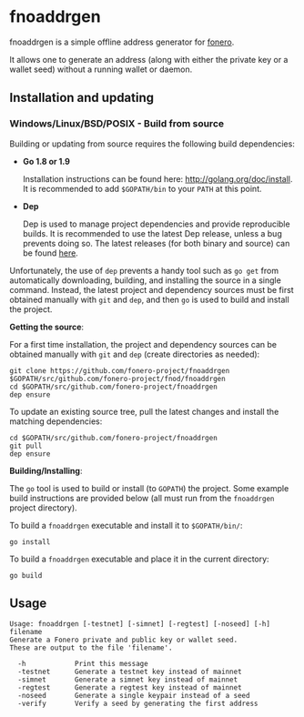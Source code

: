 fnoaddrgen
====

fnoaddrgen is a simple offline address generator for [fonero](https://fonero.org/).

It allows one to generate an address (along with either the private
key or a wallet seed) without a running wallet or daemon.

## Installation and updating

### Windows/Linux/BSD/POSIX - Build from source

Building or updating from source requires the following build dependencies:

- **Go 1.8 or 1.9**

  Installation instructions can be found here: http://golang.org/doc/install.
  It is recommended to add `$GOPATH/bin` to your `PATH` at this point.

- **Dep**

  Dep is used to manage project dependencies and provide reproducible builds.
  It is recommended to use the latest Dep release, unless a bug prevents doing
  so.  The latest releases (for both binary and source) can be found
  [here](https://github.com/golang/dep/releases).

Unfortunately, the use of `dep` prevents a handy tool such as `go get` from
automatically downloading, building, and installing the source in a single
command.  Instead, the latest project and dependency sources must be first
obtained manually with `git` and `dep`, and then `go` is used to build and
install the project.

**Getting the source**:

For a first time installation, the project and dependency sources can be
obtained manually with `git` and `dep` (create directories as needed):

```
git clone https://github.com/fonero-project/fnoaddrgen $GOPATH/src/github.com/fonero-project/fnod/fnoaddrgen
cd $GOPATH/src/github.com/fonero-project/fnoaddrgen
dep ensure
```

To update an existing source tree, pull the latest changes and install the
matching dependencies:

```
cd $GOPATH/src/github.com/fonero-project/fnoaddrgen
git pull
dep ensure
```

**Building/Installing**:

The `go` tool is used to build or install (to `GOPATH`) the project.  Some
example build instructions are provided below (all must run from the `fnoaddrgen`
project directory).

To build a `fnoaddrgen` executable and install it to `$GOPATH/bin/`:

```
go install
```

To build a `fnoaddrgen` executable and place it in the current directory:

```
go build
```

## Usage

```
Usage: fnoaddrgen [-testnet] [-simnet] [-regtest] [-noseed] [-h] filename
Generate a Fonero private and public key or wallet seed.
These are output to the file 'filename'.

  -h 		    Print this message
  -testnet 	    Generate a testnet key instead of mainnet
  -simnet       Generate a simnet key instead of mainnet
  -regtest      Generate a regtest key instead of mainnet
  -noseed       Generate a single keypair instead of a seed
  -verify 	    Verify a seed by generating the first address
```
